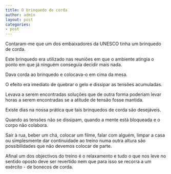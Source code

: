 ```yaml
---
title: O brinquedo de corda
author: admin
layout: post
categories:
- post
---
```

Contaram-me que um dos embaixadores da UNESCO tinha um brinquedo de corda.

Este brinquedo era utilizado nas reuniões em que o ambiente atingia o ponto em que já ninguém conseguia decidir mais nada.

Dava corda ao brinquedo e colocava-o em cima da mesa.

O efeito era imediato de quebrar o gelo e dissipar as tensões acumuladas.

Levava a serem encontradas soluções que de outra forma poderiam levar horas a serem encontradas se a atitude de tensão fosse mantida.

Existe dias na nossa prática que tais brinquedos de corda são desejáveis.

Quando as tensões não se dissipam, quando a mente está bloqueada e o corpo não colabora.

Sair à rua, beber um chá, colocar um filme, falar com alguém, limpar a casa ou simplesmente dar continuidade ao treino numa outra altura são possibilidades que não devemos colocar de parte.

Afinal um dos objectivos do treino é o relaxamento e tudo o que nos leve no sentido oposto deve ser revertido nem que para isso se recorra a um exército - de bonecos de corda.
